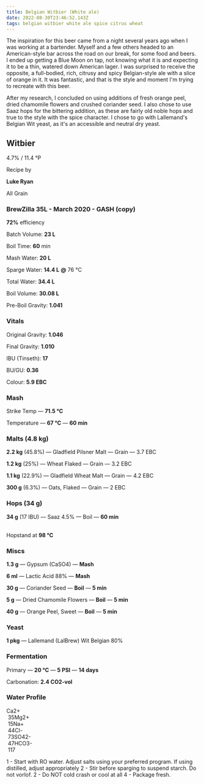 ```yaml
---
title: Belgian Witbier (White ale)
date: 2022-08-30T23:46:52.143Z
tags: belgian witbier white ale spice citrus wheat
---
```

The inspiration for this beer came from a night several years ago when I was working at a bartender. Myself and a few others headed to an American-style bar across the road on our break, for some food and beers. I ended up getting a Blue Moon on tap, not knowing what it is and expecting it to be a thin, watered down American lager. I was surprised to receive the opposite, a full-bodied, rich, citrusy and spicy Belgian-style ale with a slice of orange in it. It was fantastic, and that is the style and moment  I'm trying to recreate with this beer.

After my research, I concluded on using additions of fresh orange peel, dried chamomile flowers and crushed coriander seed. I also chose to use Saaz hops for the bittering addition, as these are fairly old noble hops and true to the style with the spice character. I chose to go with Lallemand's Belgian Wit yeast, as it's an accessible and neutral dry yeast.

<!--StartFragment-->

## **Witbier**

4.7% / 11.4 °P

Recipe by

**Luke Ryan**



All Grain



### **BrewZilla 35L - March 2020 - GASH (copy)**

**72%** efficiency

Batch Volume: **23 L**

Boil Time: **60** min



Mash Water: **20 L**

Sparge Water: **14.4 L** **@** 76 °C

Total Water: **34.4 L**

Boil Volume: **30.08 L**

Pre-Boil Gravity: **1.041**



### Vitals

Original Gravity: **1.046**

Final Gravity: **1.010**

IBU (Tinseth): **17**

BU/GU: **0.36**

Colour: **5.9 EBC** 



### Mash

Strike Temp — **71.5 °C**

Temperature — **67 °C** — **60 min**



### Malts **(4.8 kg)**

**2.2 kg** (45.8%) — Gladfield Pilsner Malt — Grain — 3.7 EBC

**1.2 kg** (25%) — Wheat Flaked — Grain — 3.2 EBC

**1.1 kg** (22.9%) — Gladfield Wheat Malt — Grain — 4.2 EBC

**300 g** (6.3%) — Oats, Flaked — Grain — 2 EBC



### Hops **(34 g)**

**34 g** (17 IBU) — Saaz 4.5% — Boil — **60 min**

\
Hopstand at **98 °C**



### Miscs

**1.3 g** — Gypsum (CaSO4) — **Mash**

**6 ml** — Lactic Acid 88% — **Mash**

**30 g** — Coriander Seed — **Boil** — **5 min**

**5 g** — Dried Chamomile Flowers — **Boil** — **5 min**

**40 g** — Orange Peel, Sweet — **Boil** — **5 min**



### Yeast

**1 pkg** — Lallemand (LalBrew) Wit Belgian 80%



### Fermentation

Primary — **20 °C** — **5 PSI** — **14 days**



Carbonation: **2.4 CO2-vol**



### Water Profile

Ca2+\
 35Mg2+\
 15Na+\
 44Cl-\
 73SO42-\
 47HCO3-\
 117



1 - Start with RO water. Adjust salts using your preferred program. If using distilled, adjust appropriately 2 - Stir before sparging to suspend starch. Do not vorlof. 2 - Do NOT cold crash or cool at all 4 - Package fresh.

<!--EndFragment-->